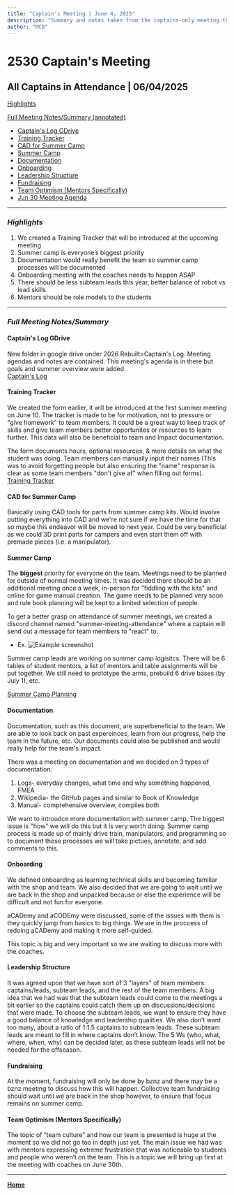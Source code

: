 ```yaml
---
title: "Captain's Meeting | June 4, 2025"
description: "Summary and notes taken from the captains-only meeting that occurred on 06/04/2025"
author: "MCB"
---
```


# 2530 Captain's Meeting
## All Captains in Attendance | 06/04/2025


[Highlights](###highlights)

[Full Meeting Notes/Summary (annotated)](###full-meeting-notes/summary)
- [Captain's Log GDrive](####captain's-log-gdrive)
- [Training Tracker](####training-tracker)
- [CAD for Summer Camp](####cad-for-summer-camp)
- [Summer Camp](####summer-camp)
- [Documentation](####documentation)
- [Onboarding](####onboarding)
- [Leadership Structure](####leadership-structure)
- [Fundraising](####fundraising)
- [Team Optimism (Mentors Specifically)](####team-optimism-mentors-specifically)
- [Jun 30 Meeting Agenda](####jun-30-meeting-agenda)
___

### *Highlights*
1. We created a Training Tracker that will be introduced at the upcoming meeting
2. Summer camp is everyone’s biggest priority
3. Documentation would really benefit the team so summer camp processes will be documented
4. Onboarding meeting with the coaches needs to happen ASAP
5. There should be less subteam leads this year, better balance of robot vs lead skills
6. Mentors should be role models to the students

---
### *Full Meeting Notes/Summary*

#### Captain's Log GDrive
New folder in google drive under 2026 Rebuilt>Captain's Log. Meeting agendas and notes are contained. This meeting's agenda is in there but goals and summer overview were added.  
[Captain's Log](https://drive.google.com/drive/u/0/folders/1F_eKgtbfHoOq6poDBIz4NhgQQPWWBIM3)


#### Training Tracker
We created the form earlier, it will be introduced at the first summer meeting on June 10. The tracker is made to be for motivation, not to pressure or "give homework" to team members. It could be a great way to keep track of skills and give team members better opportunites or resources to learn further. This data will also be beneficial to team and Impact documentation.  

The form documents hours, optional resources, & more details on what the student was doing. Team members can manually input their names (This was to avoid forgetting people but also ensuring the "name" response is clear as some team members "don't give af" when filling out forms).  
[Training Tracker](https://docs.google.com/forms/d/1njd9WH3oBx9bE8wn_AyGWvWPrSAvBWxCMBS1p-IdDEA/edit)


#### CAD for Summer Camp
Basically using CAD tools for parts from summer camp kits. Would involve putting everything into CAD and we're not sure if we have the time for that so maybe this endeavor will be moved to next year. Could be very beneficial as we could 3D print parts for campers and even start them off with premade pieces (i.e. a manipulator). 


#### Summer Camp
The **biggest** priority for everyone on the team. Meetings need to be planned for outside of normal meeting times. It was decided there should be an additional meeting once a week, in-person for "fiddling with the kits" and online for game manual creation. The game needs to be planned very soon and rule book planning will be kept to a limited selection of people.

To get a better grasp on attendance of summer meetings, we created a discord channel named "summer-meeting-attendance" where a captain will send out a message for team members to "react" to. 
- Ex. ![Example screenshot](/files://C:/Users/matildecabrera/markdown-notes/robotics/lead-meeting-notes/img/summer-meeting-attendance-example.png)

Summer camp leads are working on summer camp logisitcs. There will be 6 tables of student mentors, a list of mentors and table assignments will be put together. We still need to prototype the arms, prebuild 6 drive bases (by July 1), etc.

[Summer Camp Planning](https://drive.google.com/drive/u/0/folders/1y1GeOb72mBThDigm6f5dNR9sxe82fs4z)


#### Documentation
Documentation, such as this document, are superbeneficial to the team. We are able to look back on past expereinces, learn from our progress, help the team in the future, etc. Our documents could also be published and would really help for the team's impact.

There was a meeting on documentation and we decided on 3 types of documentation:
1. Logs- everyday changes, what time and why something happened, FMEA
2. Wikipedia- the GitHub pages and similar to Book of Knowledge
3. Manual- comprehensive overview, compiles both

We want to introudce more documentation with summer camp. The biggest issue is "how" we will do this but it is very worth doing. Summer camp process is made up of mainly drive train, manipulators, and programming so to document these processes we will take pictues, annotate, and add comments to this.


#### Onboarding
We defined onboarding as learning technical skills and becoming familiar with the shop and team. We also decided that we are going to wait until we are back in the shop and unpacked because or else the experience will be difficult and not fun for everyone. 

aCADemy and aCODEmy were discussed, some of the issues with them is they quickly jump from basics to big things. We are in the proccess of redoing aCADemy and making it more self-guided.

This topic is big and very important so we are waiting to discuss more with the coaches.


#### Leadership Structure
It was agreed upon that we have sort of 3 "layers" of team members: captains/leads, subteam leads, and the rest of the team members. A big idea that we had was that the subteam leads could come to the meetings a bit earlier so the captains could catch them up on discussions/decisions that were made. To choose the subteam leads, we want to ensure they have a good balance of knowledge and leadership qualities. We also don’t want too many, about a ratio of 1:1.5 captains to subteam leads. These subteam leads are meant to fill in where captains don’t know.  The 5 Ws (who, what, where, when, why) can be decided later, as these subteam leads will not be needed for the offseason.


#### Fundraising
At the moment, fundraising will only be done by bznz and there may be a bznz meeting to discuss how this will happen. Collective team fundraising should wait until we are back in the shop however, to ensure that focus remains on summer camp. 


#### Team Optimism (Mentors Specifically)
The topic of “team culture” and how our team is presented is huge at the moment so we did not go too in depth just yet. The main issue we had was with mentors expressing extreme frustration that was noticeable to students and people who weren’t on the team. This is a topic we will bring up first at the meeting with coaches on June 30th. 


___
**[Home](index.md)**
